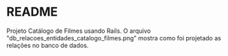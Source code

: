 # README
Projeto Catálogo de Filmes usando Rails.
O arquivo "db_relacoes_entidades_catalogo_filmes.png" mostra como foi projetado as relações no banco de dados.
